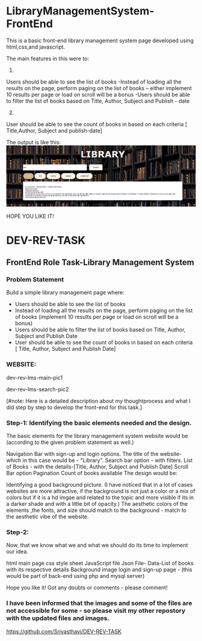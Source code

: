 # LibraryManagementSystem-FrontEnd

This is a basic front-end library management system page developed using html,css,and javascript.

The main features in this were to:


1.
Users should be able to see the list of books
  -Instead of loading all the results on the page, perform paging on the list of books – either implement 10 results per page or load on scroll will be a bonus
  -Users should be able to filter the list of books based on Title, Author, Subject and Publish - date
  
2.
User should be able to see the count of books in based on each criteria [ Title,Author, Subject and publish-date]


The output is like this:
![IMAGE - OUTPUT-1 ](https://github.com/Srivasthavi/LibraryManagementSystem-FrontEnd/blob/main/image.png)


HOPE YOU LIKE IT!







# DEV-REV-TASK
## FrontEnd Role Task-Library Management System
### Problem Statement
Build a simple library management page where:

- Users should be able to see the list of books
- Instead of loading all the results on the page, perform paging on the list of books (implement 10 results per page or load on scroll will be a bonus)
- Users should be able to filter the list of books based on Title, Author, Subject and Publish Date
- User should be able to see the count of books in based on each criteria [ Title, Author, Subject and Publish Date]

### WEBSITE:
dev-rev-lms-main-pic1 

dev-rev-lms-search-pic2

[#note: Here is a detailed description about my thoughtprocess and what I did step by step to develop the front-end for this task.]

### Step-1: Identifying the basic elements needed and the design.
The basic elements for the library management system website would be (according to the given problem statement as well.)

Navigation Bar with sign-up and login options.
The title of the website-which in this case would be - "Library".
Search bar option - with filters.
List of Books - with the details-[Title, Author, Subject and Publish Date]
Scroll Bar option
Pagination
Count of books available
The design would be:

Identifying a good background picture. (I have noticed that in a lot of cases websites are more attractive, if the background is not just a color or a mix of colors but if it is a hd imgae and related to the topic and more visible if its in a darker shade and with a little bit of opacity.)
The aesthetic colors of the elements ,the fonts, and size should match to the background - match to the aesthetic vibe of the website.

### Step-2:
Now, that we know what we and what we should do its time to implement our idea.

html main page
css style sheet
JavaScript file
Json File- Data-List of books with its respective details
Background image
login and sign-up page - (this would be part of back-end using php and mysql server)



Hope you like it! Got any doubts or comments - please comment!


### I have been informed that the images and some of the files are not accessible for some - so please visit my other repostory with the updated files and images.
https://github.com/Srivasthavi/DEV-REV-TASK

